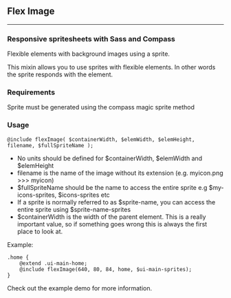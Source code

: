 ## Flex Image

***

### Responsive spritesheets with Sass and Compass

Flexible elements with background images using a sprite.  

This mixin allows you to use sprites with flexible elements. In other words the sprite responds with the element.


### Requirements
Sprite must be generated using the compass magic sprite method

### Usage

	@include flexImage( $containerWidth, $elemWidth, $elemHeight, filename, $fullSpriteName );

- No units should be defined for $containerWidth, $elemWidth and $elemHeight
- filename is the name of the image without its extension (e.g. myicon.png >>> myicon)
- $fullSpriteName should be the name to access the entire sprite e.g $my-icons-sprites, $icons-sprites etc
- If a sprite is normally referred to as $sprite-name, you can access the entire sprite using $sprite-name-sprites
- $containerWidth is the width of the parent element. This is a really important value, so if something goes wrong this is always the first place to look at.


Example:

	.home {
		@extend .ui-main-home;
		@include flexImage(640, 80, 84, home, $ui-main-sprites);
	}
	
Check out the example demo for more information.

